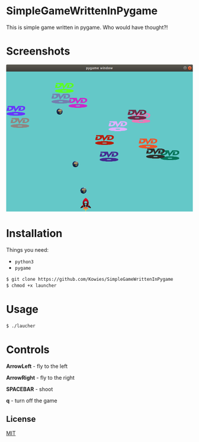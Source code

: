 # SimpleGameWrittenInPygame
This is simple game written in pygame. Who would have thought?!

# Screenshots
![Screenshot](screenshot.png "Screenshot from the game")

# Installation

Things you need:
- `python3`
- `pygame`

```sh
$ git clone https://github.com/Kowies/SimpleGameWrittenInPygame
$ chmod +x launcher
```

# Usage

```sh
$ ./laucher
```

# Controls

**ArrowLeft** - fly to the left

**ArrowRight** - fly to the right

**SPACEBAR** - shoot

**q** - turn off the game

## License

[MIT](Kowies/SimpleGameWrittenInPygame/blob/master/LICENSE)